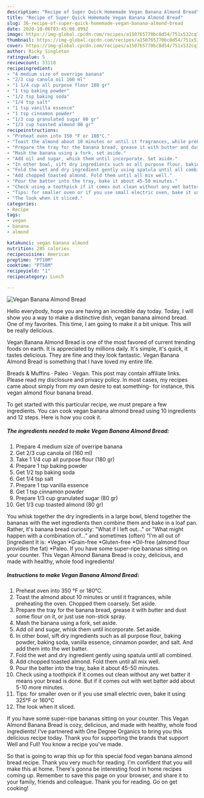 ```yaml
---
description: "Recipe of Super Quick Homemade Vegan Banana Almond Bread"
title: "Recipe of Super Quick Homemade Vegan Banana Almond Bread"
slug: 36-recipe-of-super-quick-homemade-vegan-banana-almond-bread
date: 2020-10-06T03:45:08.899Z
image: https://img-global.cpcdn.com/recipes/a150765770bc8d54/751x532cq70/vegan-banana-almond-bread-recipe-main-photo.jpg
thumbnail: https://img-global.cpcdn.com/recipes/a150765770bc8d54/751x532cq70/vegan-banana-almond-bread-recipe-main-photo.jpg
cover: https://img-global.cpcdn.com/recipes/a150765770bc8d54/751x532cq70/vegan-banana-almond-bread-recipe-main-photo.jpg
author: Ricky Singleton
ratingvalue: 5
reviewcount: 33110
recipeingredient:
- "4 medium size of overripe banana"
- "2/3 cup canola oil 160 ml"
- "1 1/4 cup all purpose flour 180 gr"
- "1 tsp baking powder"
- "1/2 tsp baking soda"
- "1/4 tsp salt"
- "1 tsp vanilla essence"
- "1 tsp cinnamon powder"
- "1/3 cup granulated sugar 80 gr"
- "1/3 cup toasted almond 80 gr"
recipeinstructions:
- "Preheat oven into 350 °F or 180°C."
- "Toast the almond about 10 minutes or until it fragrances, while preheating the oven. Chopped them coarsely. Set aside."
- "Prepare the tray for the banana bread, grease it with butter and dust some flour on it, or just use non-stick spray."
- "Mash the banana using a fork, set aside."
- "Add oil and sugar, whisk them until incorporate. Set aside."
- "In other bowl, sift dry ingredients such as all purpose flour, baking powder, baking soda, vanilla essence, cinnamon powder, and salt. And add them into the wet batter."
- "Fold the wet and dry ingredient gently using spatula until all combined."
- "Add chopped toasted almond. Fold them until all mix well."
- "Pour the batter into the tray, bake it about 45-50 minutes."
- "Check using a toothpick if it comes out clean without any wet batter it means your bread is done. But if it comes out with wet batter add about 5-10 more minutes."
- "Tips: for smaller oven or if you use small electric oven, bake it using 325°F or 160°C"
- "The look when it sliced."
categories:
- Recipe
tags:
- vegan
- banana
- almond

katakunci: vegan banana almond 
nutrition: 285 calories
recipecuisine: American
preptime: "PT10M"
cooktime: "PT58M"
recipeyield: "1"
recipecategory: Lunch

---
```



![Vegan Banana Almond Bread](https://img-global.cpcdn.com/recipes/a150765770bc8d54/751x532cq70/vegan-banana-almond-bread-recipe-main-photo.jpg)

Hello everybody, hope you are having an incredible day today. Today, I will show you a way to make a distinctive dish, vegan banana almond bread. One of my favorites. This time, I am going to make it a bit unique. This will be really delicious.

Vegan Banana Almond Bread is one of the most favored of current trending foods on earth. It is appreciated by millions daily. It's simple, it's quick, it tastes delicious. They are fine and they look fantastic. Vegan Banana Almond Bread is something that I have loved my entire life.

Breads &amp; Muffins · Paleo · Vegan. This post may contain affiliate links. Please read my disclosure and privacy policy. In most cases, my recipes came about simply from my own desire to eat something- for instance, this vegan almond flour banana bread.


To get started with this particular recipe, we must prepare a few ingredients. You can cook vegan banana almond bread using 10 ingredients and 12 steps. Here is how you cook it.

<!--inarticleads1-->

##### The ingredients needed to make Vegan Banana Almond Bread:

1. Prepare 4 medium size of overripe banana
1. Get 2/3 cup canola oil (160 ml)
1. Take 1 1/4 cup all purpose flour (180 gr)
1. Prepare 1 tsp baking powder
1. Get 1/2 tsp baking soda
1. Get 1/4 tsp salt
1. Prepare 1 tsp vanilla essence
1. Get 1 tsp cinnamon powder
1. Prepare 1/3 cup granulated sugar (80 gr)
1. Get 1/3 cup toasted almond (80 gr)


You whisk together the dry ingredients in a large bowl, blend together the bananas with the wet ingredients then combine them and bake in a loaf pan. Rather, it&#39;s banana bread curiosity: &#34;What if I left out…&#34; or &#34;What might happen with a combination of…&#34; and sometimes (often) &#34;I&#39;m all out of [ingredient It is: *Vegan *Grain-free *Gluten-free *Oil-free (almond flour provides the fat) *Paleo. If you have some super-ripe bananas sitting on your counter. This Vegan Almond Banana Bread is cozy, delicious, and made with healthy, whole food ingredients! 

<!--inarticleads2-->

##### Instructions to make Vegan Banana Almond Bread:

1. Preheat oven into 350 °F or 180°C.
1. Toast the almond about 10 minutes or until it fragrances, while preheating the oven. Chopped them coarsely. Set aside.
1. Prepare the tray for the banana bread, grease it with butter and dust some flour on it, or just use non-stick spray.
1. Mash the banana using a fork, set aside.
1. Add oil and sugar, whisk them until incorporate. Set aside.
1. In other bowl, sift dry ingredients such as all purpose flour, baking powder, baking soda, vanilla essence, cinnamon powder, and salt. And add them into the wet batter.
1. Fold the wet and dry ingredient gently using spatula until all combined.
1. Add chopped toasted almond. Fold them until all mix well.
1. Pour the batter into the tray, bake it about 45-50 minutes.
1. Check using a toothpick if it comes out clean without any wet batter it means your bread is done. But if it comes out with wet batter add about 5-10 more minutes.
1. Tips: for smaller oven or if you use small electric oven, bake it using 325°F or 160°C
1. The look when it sliced.


If you have some super-ripe bananas sitting on your counter. This Vegan Almond Banana Bread is cozy, delicious, and made with healthy, whole food ingredients! I&#39;ve partnered with One Degree Organics to bring you this delicious recipe today. Thank you for supporting the brands that support Well and Full! You know a recipe you&#39;ve made. 

So that is going to wrap this up for this special food vegan banana almond bread recipe. Thank you very much for reading. I'm confident that you will make this at home. There's gonna be interesting food in home recipes coming up. Remember to save this page on your browser, and share it to your family, friends and colleague. Thank you for reading. Go on get cooking!
